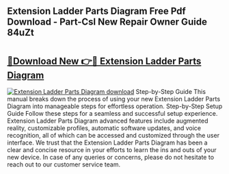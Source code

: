 ## Extension Ladder Parts Diagram Free Pdf Download - Part-Csl New Repair Owner Guide 84uZt

# <h2><a href="http://dfriie.blite.top/?on=Extension+Ladder+Parts+Diagram">🔗Download New 👉🔴 Extension Ladder Parts Diagram</a></h2>

[![Extension Ladder Parts Diagram download](https://i.imgur.com/lujVjoI.png)](http://dfriie.blite.top/?on=Extension+Ladder+Parts+Diagram)
Step-by-Step Guide This manual breaks down the process of using your new Extension Ladder Parts Diagram into manageable steps for effortless operation. Step-by-Step Setup Guide Follow these steps for a seamless and successful setup experience. Extension Ladder Parts Diagram advanced features include augmented reality, customizable profiles, automatic software updates, and voice recognition, all of which can be accessed and customized through the user interface. We trust that the Extension Ladder Parts Diagram has been a clear and concise resource in your efforts to learn the ins and outs of your new device. In case of any queries or concerns, please do not hesitate to reach out to our customer service team.
